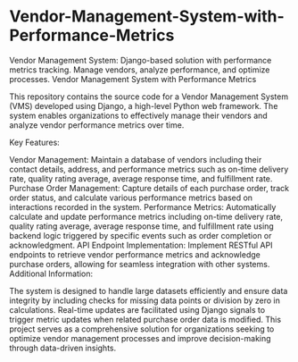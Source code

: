 # Vendor-Management-System-with-Performance-Metrics
Vendor Management System: Django-based solution with performance metrics tracking. Manage vendors, analyze performance, and optimize processes.
Vendor Management System with Performance Metrics

This repository contains the source code for a Vendor Management System (VMS) developed using Django, a high-level Python web framework. The system enables organizations to effectively manage their vendors and analyze vendor performance metrics over time.

Key Features:

Vendor Management: Maintain a database of vendors including their contact details, address, and performance metrics such as on-time delivery rate, quality rating average, average response time, and fulfillment rate.
Purchase Order Management: Capture details of each purchase order, track order status, and calculate various performance metrics based on interactions recorded in the system.
Performance Metrics: Automatically calculate and update performance metrics including on-time delivery rate, quality rating average, average response time, and fulfillment rate using backend logic triggered by specific events such as order completion or acknowledgment.
API Endpoint Implementation: Implement RESTful API endpoints to retrieve vendor performance metrics and acknowledge purchase orders, allowing for seamless integration with other systems.
Additional Information:

The system is designed to handle large datasets efficiently and ensure data integrity by including checks for missing data points or division by zero in calculations.
Real-time updates are facilitated using Django signals to trigger metric updates when related purchase order data is modified.
This project serves as a comprehensive solution for organizations seeking to optimize vendor management processes and improve decision-making through data-driven insights.
